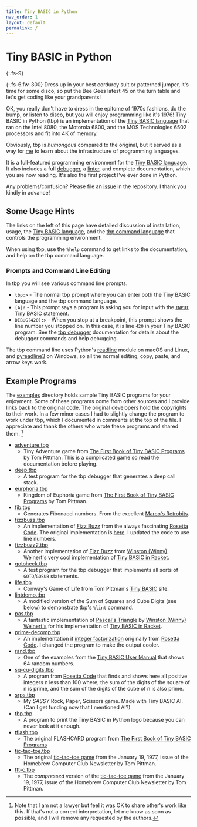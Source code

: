 ```yaml
---
title: Tiny BASIC in Python
nav_order: 1
layout: default
permalink: /
---
```

<!-- https://github.com/ikatyang/emoji-cheat-sheet -->

<!-- markdownlint-disable-->
# Tiny BASIC in Python
{:.fs-9}

{:.fs-6.fw-300}
Dress up in your best corduroy suit or patterned jumper, it's time for some disco, so put the Bee Gees latest 45 on the turn table and let's get coding like your grandparents!

OK, you really don't have to dress in the epitome of 1970s fashions, do the bump, or listen to disco, but you will enjoy programming like it's 1976! Tiny BASIC in Python (tbp) is an implementation of the [Tiny BASIC language](https://en.wikipedia.org/wiki/Tiny_BASIC) that ran on the Intel 8080, the Motorola 6800, and the MOS Technologies 6502 processors and fit into 4K of memory.

Obviously, tbp is *humongous* compared to the original, but it served as a way for [me](https://github.com/John-Robbins) to learn about the infrastructure of programming languages.

It is a full-featured programming environment for the [Tiny BASIC language](tb-language). It also includes a full [debugger](tbp-command-language#the-tiny-basic-in-python-debugger), a [linter](tbp-command-language#linting-lint), and complete documentation, which you are now reading. It's also the first project I've ever done in Python.

Any problems/confusion? Please file an [issue](https://github.com/John-Robbins/tbp/issues) in the repository. I thank you kindly in advance!

## Some Usage Hints

The links on the left of this page have detailed discussion of installation, usage, the [Tiny BASIC language](tb-language), and the [tbp command language](tbp-command-language) that controls the programming environment.

When using tbp, use the `%help` command to get links to the documentation, and help on the tbp command language.

### Prompts and Command Line Editing

In tbp you will see various command line prompts.

- `tbp:>` - The normal tbp prompt where you can enter both the Tiny BASIC language and the tbp command language.
- `[A]?` - This prompt says a program is asking you for input with the [`INPUT`](tb-language#input---asking-the-user) Tiny BASIC statement.
- `DEBUG(420):>` - When you stop at a breakpoint, this prompt shows the line number you stopped on. In this case, it is line `420` in your Tiny BASIC program. See the [tbp debugger](tbp-command-language#the-tiny-basic-in-python-debugger) documentation for details about the debugger commands and help debugging.

The tbp command line uses Python's [readline](https://docs.python.org/3/library/readline.html#module-readline) module on macOS and Linux, and [pyreadline3](https://pypi.org/project/pyreadline3/) on Windows, so all the normal editing, copy, paste, and arrow keys work.

## Example Programs

The [examples](https://github.com/John-Robbins/tbp/blob/main/examples) directory holds sample Tiny BASIC programs for your enjoyment. Some of these programs come from other sources and I provide links back to the original code. The original developers hold the copyrights to their work. In a few minor cases I had to slightly change the program to work under tbp, which I documented in comments at the top of the file. I appreciate and thank the others who wrote these programs and shared them. [^1]

- [adventure.tbp](https://github.com/John-Robbins/tbp/blob/main/examples/adventure.tbp)
  - Tiny Adventure game from [The First Book of Tiny BASIC Programs](https://www.retrotechnology.com/memship/Son_of_TFBOTBAS.HTM#chapter6) by Tom Pittman. This is a complicated game so read the documentation before playing.
- [deep.tbp](https://github.com/John-Robbins/tbp/blob/main/examples/deep.tbp)
  - A test program for the tbp debugger that generates a deep call stack.
- [eurphoria.tbp](https://github.com/John-Robbins/tbp/blob/main/examples/euphoria.tbp)
  - Kingdom of Euphoria game from [The First Book of Tiny BASIC Programs](https://www.retrotechnology.com/memship/Son_of_TFBOTBAS.HTM#chapter3) by Tom Pittman.
- [fib.tbp](https://github.com/John-Robbins/tbp/blob/main/examples/fib.tbp)
  - Generates Fibonacci numbers. From the excellent [Marco's Retrobits](HTTPS://RETROBITS.ALTERVISTA.ORG).
- [fizzbuzz.tbp](https://github.com/John-Robbins/tbp/blob/main/examples/fizzbuzz.tbp)
  - An implementation of [Fizz Buzz](https://en.wikipedia.org/wiki/Fizz_buzz) from the always fascinating [Rosetta Code](https://rosettacode.org/wiki/Rosetta_Code). The original implementation is [here](https://rosettacode.org/wiki/FizzBuzz/Basic#Tiny_BASIC). I updated the code to use line numbers.
- [fizzbuzz2.tbp](https://github.com/John-Robbins/tbp/blob/main/examples/fizzbuzz2.tbp)
  - Another implementation of [Fizz Buzz](https://en.wikipedia.org/wiki/Fizz_buzz) from [Winston (Winny) Weinert's](https://github.com/winny-/tinybasic.rkt/blob/master/tinybasic-examples/examples/fizzbuzz.rkt) very cool implementation of [Tiny BASIC in Racket](https://github.com/winny-/tinybasic.rkt).
- [gotoheck.tbp](https://github.com/John-Robbins/tbp/blob/main/examples/gotoheck.tbp)
  - A test program for the tbp debugger that implements all sorts of `GOTO`/`GOSUB` statements.
- [life.tbp](https://github.com/John-Robbins/tbp/blob/main/examples/life.tbp)
  - Conway's Game of Life from Tom Pittman's [Tiny BASIC](http://www.ittybittycomputers.com/IttyBitty/TinyBasic/LifeTB.txt) site.
- [lintdemo.tbp](https://github.com/John-Robbins/tbp/blob/main/examples/lintdemo.tbp)
  - A modified version of the Sum of Squares and Cube Digits (see below) to demonstrate tbp's `%lint` command.
- [pas.tbp](https://github.com/John-Robbins/tbp/blob/main/examples/pas.tbp)
  - A fantastic implementation of [Pascal's Triangle](https://en.wikipedia.org/wiki/Pascal's_triangle) by [Winston (Winny) Weinert's](https://github.com/winny-/tinybasic.rkt/blob/master/tinybasic-examples/examples/pascals-triangle.rkt) for his implementation of [Tiny BASIC in Racket](https://github.com/winny-/tinybasic.rkt).
- [prime-decomp.tbp](https://github.com/John-Robbins/tbp/blob/main/examples/prime-decomp.tbp)
  - An implementation if [integer factorization](https://en.wikipedia.org/wiki/Integer_factorization) originally from [Rosetta Code](https://rosettacode.org/wiki/Prime_decomposition#Tiny_BASIC). I changed the program to make the output cooler.
- [rand.tbp](https://github.com/John-Robbins/tbp/blob/main/examples/rand.tbp)
  - One of the examples from the [Tiny BASIC User Manual](http://www.ittybittycomputers.com/IttyBitty/TinyBasic/TBuserMan.htm) that shows 64 random numbers.
- [sq-cu-digits.tbp](https://github.com/John-Robbins/tbp/blob/main/examples/sq-cu-digits.tbp)
  - A program from [Rosetta Code](https://rosettacode.org/wiki/Sum_of_square_and_cube_digits_of_an_integer_are_primes#Tiny_BASIC) that finds and shows here all positive integers n less than 100 where, the sum of the digits of the square of n is prime, and the sum of the digits of the cube of n is also prime.
- [srps.tbp](https://github.com/John-Robbins/tbp/blob/main/examples/srps.tbp)
  - My *SASSY* Rock, Paper, Scissors game. Made with Tiny BASIC AI. (Can I get funding now that I mentioned AI?)
- [tbp.tbp](https://github.com/John-Robbins/tbp/blob/main/examples/tbp.tbp)
  - A program to print the Tiny BASIC in Python logo because you can never look at it enough.
- [tflash.tbp](https://github.com/John-Robbins/tbp/blob/main/examples/tflash.tbp)
  - The original FLASHCARD program from [The First Book of Tiny BASIC Programs](https://www.retrotechnology.com/memship/Son_of_TFBOTBAS.HTM#chapter4)
- [tic-tac-toe.tbp](https://github.com/John-Robbins/tbp/blob/main/examples/tic-tac-toe.tbp)
  - The original [tic-tac-toe game](http://www.ittybittycomputers.com/IttyBitty/TinyBasic/TicTac.htm) from the January 19, 1977, issue of the Homebrew Computer Club Newsletter by Tom Pittman.
- [ttt-c.tbp](https://github.com/John-Robbins/tbp/blob/main/examples/ttt-c.tbp)
  - The *compressed* version of the [tic-tac-toe game](http://www.ittybittycomputers.com/IttyBitty/TinyBasic/TicTac.htm) from the January 19, 1977, issue of the Homebrew Computer Club Newsletter by Tom Pittman.


[^1]: Note that I am not a lawyer but feel it was OK to share other's work like this. If that's not a correct interpretation, let me know as soon as possible, and I will remove any requested by the authors.


